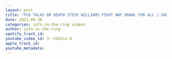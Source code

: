 ```yaml
---
layout: post
title: "PCO TALKS DR DEATH STEVE WILLIAMS FIGHT WWF BRAWL FOR ALL | DARK SIDE OF THE RING"
date: 2021-09-30
categories: jofo-in-the-ring videos
author: jofo-in-the-ring
spotify_track_id: 
youtube_video_id: J--V5b3iv-Q
apple_track_id: 
youtube_metadata: 
---
```

